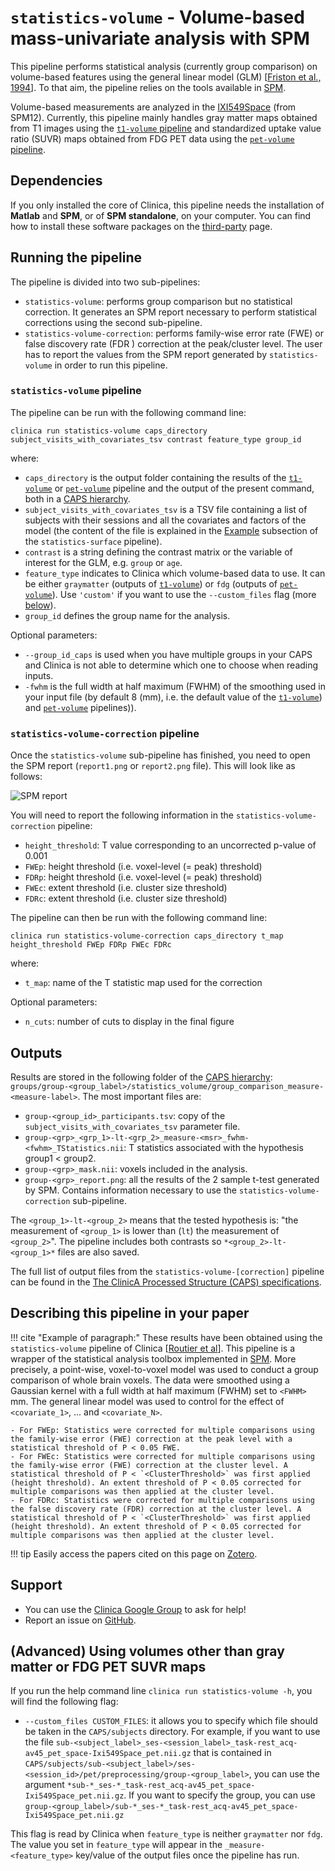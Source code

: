 # `statistics-volume` - Volume-based mass-univariate analysis with SPM

This pipeline performs statistical analysis (currently group comparison) on volume-based features using the general linear model (GLM) [[Friston et al., 1994](https://doi.org/10.1002/hbm.460020402)]. To that aim, the pipeline relies on the tools available in [SPM](http://www.fil.ion.ucl.ac.uk/spm/).

Volume-based measurements are analyzed in the [IXI549Space](https://bids-specification.readthedocs.io/en/stable/99-appendices/08-coordinate-systems.html#standard-template-identifiers) (from SPM12). Currently, this pipeline mainly handles gray matter maps obtained from T1 images using the [`t1-volume` pipeline](../T1_Volume) and standardized uptake value ratio (SUVR) maps obtained from FDG PET data using the [`pet-volume` pipeline](../PET_Volume).

## Dependencies
<!--If you installed the docker image of Clinica, nothing is required.-->

If you only installed the core of Clinica, this pipeline needs the installation of **Matlab** and **SPM**, or of **SPM standalone**, on your computer. You can find how to install these software packages on the [third-party](../../Third-party) page.

## Running the pipeline
The pipeline is divided into two sub-pipelines:

- `statistics-volume`: performs group comparison but no statistical correction. It generates an SPM report necessary to perform statistical corrections using the second sub-pipeline.
- `statistics-volume-correction`: performs family-wise error rate (FWE) or false discovery rate (FDR ) correction at the peak/cluster level. The user has to report the values from the SPM report generated by `statistics-volume` in order to run this pipeline.

### `statistics-volume` pipeline
The pipeline can be run with the following command line:

```
clinica run statistics-volume caps_directory subject_visits_with_covariates_tsv contrast feature_type group_id
```
where:

  - `caps_directory` is the output folder containing  the results of the [`t1-volume`](../T1_Volume) or [`pet-volume`](../PET_Volume) pipeline and the output of the present command, both in a [CAPS hierarchy](../../CAPS/Introduction).
  - `subject_visits_with_covariates_tsv` is a TSV file containing a list of subjects with their sessions and all the covariates and factors of the model (the content of the file is explained in the [Example](../Stats_Surface/#comparison-analysis) subsection of the `statistics-surface` pipeline).
  - `contrast` is a string defining the contrast matrix or the variable of interest for the GLM, e.g. `group` or `age`.
  - `feature_type` indicates to Clinica which volume-based data to use. It can be either `graymatter` (outputs of [`t1-volume`](../T1_Volume)) or `fdg` (outputs of [`pet-volume`](../PET_Volume)). Use `'custom'` if you want to use the `--custom_files` flag (more [below](#advanced-specifying-what-volume-data-to-use)).
  - `group_id` defines the group name for the analysis.

Optional parameters:

  - `--group_id_caps` is used when you have multiple groups in your CAPS and Clinica is not able to determine which one to choose when reading inputs.
  - `-fwhm` is the full width at half maximum (FWHM) of the smoothing used in your input file (by default 8 (mm), i.e. the default value of the [`t1-volume`](../T1_Volume)) and [`pet-volume`](../PET_Volume) pipelines)).

### `statistics-volume-correction` pipeline
Once the `statistics-volume` sub-pipeline has finished, you need to open the SPM report (`report1.png` or `report2.png` file). This will look like as follows:

![SPM report](https://user-images.githubusercontent.com/49677712/75558316-f0f23280-5a41-11ea-9489-be40ee66ec16.png)

You will need to report the following information in the `statistics-volume-correction` pipeline:

  - `height_threshold`: T value corresponding to an uncorrected p-value of 0.001
  - `FWEp`: height threshold (i.e. voxel-level (= peak) threshold)
  - `FDRp`: height threshold (i.e. voxel-level (= peak) threshold)
  - `FWEc`: extent threshold (i.e. cluster size threshold)
  - `FDRc`: extent threshold (i.e. cluster size threshold)

The pipeline can then be run with the following command line:

```
clinica run statistics-volume-correction caps_directory t_map height_threshold FWEp FDRp FWEc FDRc
```
where:
  - `t_map`: name of the T statistic map used for the correction

Optional parameters:

  - `n_cuts`: number of cuts to display in the final figure


## Outputs

Results are stored in the following folder of the [CAPS hierarchy](../../CAPS/Specifications/#statistics-volume-volume-based-mass-univariate-analysis-with-spm): `groups/group-<group_label>/statistics_volume/group_comparison_measure-<measure-label>`. The most important files are:

  - `group-<group_id>_participants.tsv`: copy of the `subject_visits_with_covariates_tsv` parameter file.
  - `group-<grp>_<grp_1>-lt-<grp_2>_measure-<msr>_fwhm-<fwhm>_TStatistics.nii`: T statistics associated with the hypothesis group1 < group2.
  - `group-<grp>_mask.nii`: voxels included in the analysis.
  - `group-<grp>_report.png`: all the results of the 2 sample t-test generated by SPM. Contains information necessary to use the `statistics-volume-correction` sub-pipeline.

The `<group_1>-lt-<group_2>` means that the tested hypothesis is: "the measurement of `<group_1>` is lower than (`lt`) the measurement of `<group_2>`". The pipeline includes both contrasts so `*<group_2>-lt-<group_1>*` files are also saved.


The full list of output files from the `statistics-volume-[correction]` pipeline can be found in the
[The ClinicA Processed Structure (CAPS) specifications](../../CAPS/Specifications/#statistics-volume-volume-based-mass-univariate-analysis-with-spm).


## Describing this pipeline in your paper
!!! cite "Example of paragraph:"
    These results have been obtained using the `statistics-volume` pipeline of Clinica [[Routier et al](https://hal.inria.fr/hal-02308126/)]. This pipeline is a wrapper of the statistical analysis toolbox implemented in [SPM](http://www.fil.ion.ucl.ac.uk/spm/). More precisely, a point-wise, voxel-to-voxel model was used to conduct a group comparison of whole brain voxels. The data were smoothed using a Gaussian kernel with a full width at half maximum (FWHM) set to `<FWHM>` mm. The general linear model was used to control for the effect of `<covariate_1>`, ... and  `<covariate_N>`.

    - For FWEp: Statistics were corrected for multiple comparisons using the family-wise error (FWE) correction at the peak level with a statistical threshold of P < 0.05 FWE.
    - For FWEc: Statistics were corrected for multiple comparisons using the family-wise error (FWE) correction at the cluster level. A statistical threshold of P < `<ClusterThreshold>` was first applied (height threshold). An extent threshold of P < 0.05 corrected for multiple comparisons was then applied at the cluster level.
    - For FDRc: Statistics were corrected for multiple comparisons using the false discovery rate (FDR) correction at the cluster level. A statistical threshold of P < `<ClusterThreshold>` was first applied (height threshold). An extent threshold of P < 0.05 corrected for multiple comparisons was then applied at the cluster level.

!!! tip
    Easily access the papers cited on this page on [Zotero](https://www.zotero.org/groups/2240070/clinica_aramislab/collections/ACBHQWPB).

## Support
-   You can use the [Clinica Google Group](https://groups.google.com/forum/#!forum/clinica-user) to ask for help!
-   Report an issue on [GitHub](https://github.com/aramis-lab/clinica/issues).


## (Advanced) Using volumes other than gray matter or FDG PET SUVR maps

If you run the help command line `clinica run statistics-volume -h`, you will find the following flag:

 - `--custom_files CUSTOM_FILES`: it allows you to specify which file should be taken in the `CAPS/subjects` directory. For example, if you want to use the file `sub-<subject_label>_ses-<session_label>_task-rest_acq-av45_pet_space-Ixi549Space_pet.nii.gz` that is contained in `CAPS/subjects/sub-<subject_label>/ses-<session_id>/pet/preprocessing/group-<group_label>`, you can use the argument `*sub-*_ses-*_task-rest_acq-av45_pet_space-Ixi549Space_pet.nii.gz`. If you want to specify the group, you can use `group-<group_label>/sub-*_ses-*_task-rest_acq-av45_pet_space-Ixi549Space_pet.nii.gz`


This flag is read by Clinica when `feature_type` is neither `graymatter` nor `fdg`. The value you set in `feature_type` will appear in the `_measure-<feature_type>` key/value of the output files once the pipeline has run.
